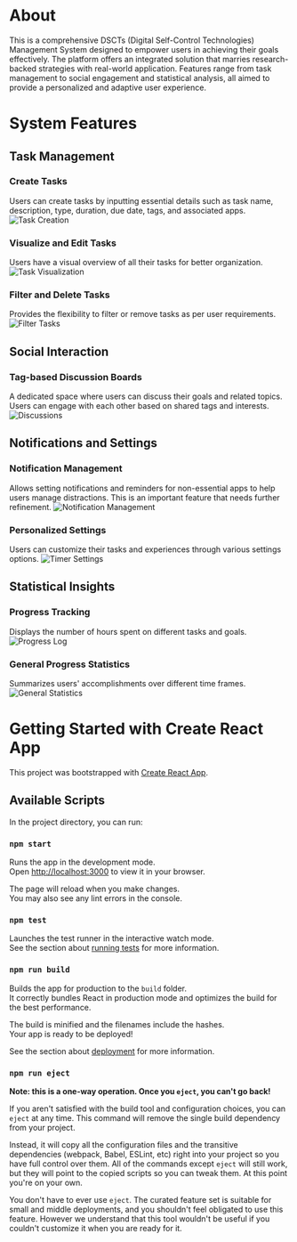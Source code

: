 # About 
This is a comprehensive DSCTs (Digital Self-Control Technologies) Management System designed to empower users in achieving their goals effectively. The platform offers an integrated solution that marries research-backed strategies with real-world application. Features range from task management to social engagement and statistical analysis, all aimed to provide a personalized and adaptive user experience.

# System Features

## Task Management
### Create Tasks 
Users can create tasks by inputting essential details such as task name, description, type, duration, due date, tags, and associated apps.
![Task Creation](./screenshots/TaskCreation.png)

### Visualize and Edit Tasks 
Users have a visual overview of all their tasks for better organization.
![Task Visualization](./screenshots/Task.png)

### Filter and Delete Tasks
Provides the flexibility to filter or remove tasks as per user requirements.
![Filter Tasks](./screenshots/FilterTasks.png)

## Social Interaction
### Tag-based Discussion Boards
A dedicated space where users can discuss their goals and related topics. Users can engage with each other based on shared tags and interests.
![Discussions](./screenshots/Discussions.png)

## Notifications and Settings
### Notification Management
Allows setting notifications and reminders for non-essential apps to help users manage distractions. This is an important feature that needs further refinement.
![Notification Management](./screenshots/TaskCreation.png)

### Personalized Settings
Users can customize their tasks and experiences through various settings options.
![Timer Settings](./screenshots/TimerSettings.png)

## Statistical Insights
### Progress Tracking
Displays the number of hours spent on different tasks and goals.
![Progress Log](./screenshots/ProgressLog.png)

### General Progress Statistics
Summarizes users' accomplishments over different time frames.
![General Statistics](./screenshots/Statistics.png)


# Getting Started with Create React App

This project was bootstrapped with [Create React App](https://github.com/facebook/create-react-app).

## Available Scripts

In the project directory, you can run:

### `npm start`

Runs the app in the development mode.\
Open [http://localhost:3000](http://localhost:3000) to view it in your browser.

The page will reload when you make changes.\
You may also see any lint errors in the console.

### `npm test`

Launches the test runner in the interactive watch mode.\
See the section about [running tests](https://facebook.github.io/create-react-app/docs/running-tests) for more information.

### `npm run build`

Builds the app for production to the `build` folder.\
It correctly bundles React in production mode and optimizes the build for the best performance.

The build is minified and the filenames include the hashes.\
Your app is ready to be deployed!

See the section about [deployment](https://facebook.github.io/create-react-app/docs/deployment) for more information.

### `npm run eject`

**Note: this is a one-way operation. Once you `eject`, you can't go back!**

If you aren't satisfied with the build tool and configuration choices, you can `eject` at any time. This command will remove the single build dependency from your project.

Instead, it will copy all the configuration files and the transitive dependencies (webpack, Babel, ESLint, etc) right into your project so you have full control over them. All of the commands except `eject` will still work, but they will point to the copied scripts so you can tweak them. At this point you're on your own.

You don't have to ever use `eject`. The curated feature set is suitable for small and middle deployments, and you shouldn't feel obligated to use this feature. However we understand that this tool wouldn't be useful if you couldn't customize it when you are ready for it.


